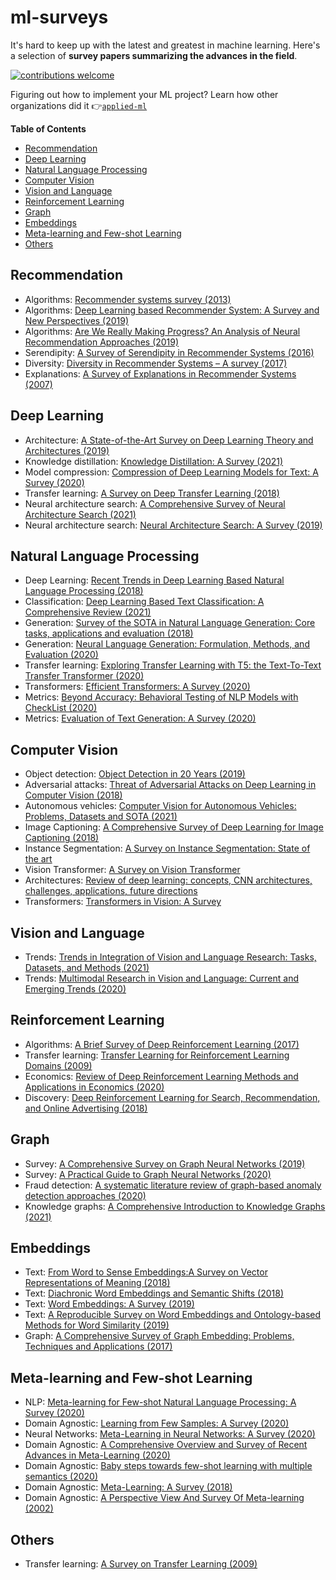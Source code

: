 # ml-surveys

It's hard to keep up with the latest and greatest in machine learning. Here's a selection of **survey papers summarizing the advances in the field**.

[![contributions welcome](https://img.shields.io/badge/contributions-welcome-brightgreen.svg?style=flat)](./CONTRIBUTING.md)

Figuring out how to implement your ML project? Learn how other organizations did it 👉[`applied-ml`](https://github.com/eugeneyan/applied-ml)

**Table of Contents**

- [Recommendation](#recommendation)
- [Deep Learning](#deep-learning)
- [Natural Language Processing](#natural-language-processing)
- [Computer Vision](#computer-vision)
- [Vision and Language](#vision-and-language)
- [Reinforcement Learning](#reinforcement-learning)
- [Graph](#graph)
- [Embeddings](#embeddings)
- [Meta-learning and Few-shot Learning](#meta-learning-and-few-shot-Learning)
- [Others](#others)

## Recommendation
- Algorithms: [Recommender systems survey (2013)](http://irntez.ir/wp-content/uploads/2016/12/sciencedirec.pdf)
- Algorithms: [Deep Learning based Recommender System: A Survey and New Perspectives (2019)](https://arxiv.org/pdf/1707.07435.pdf)
- Algorithms: [Are We Really Making Progress? An Analysis of Neural Recommendation Approaches (2019)](https://arxiv.org/pdf/1907.06902.pdf)
- Serendipity: [A Survey of Serendipity in Recommender Systems (2016)](https://www.researchgate.net/publication/306075233_A_Survey_of_Serendipity_in_Recommender_Systems)
- Diversity: [Diversity in Recommender Systems – A survey (2017)](https://papers-gamma.link/static/memory/pdfs/153-Kunaver_Diversity_in_Recommender_Systems_2017.pdf)
- Explanations: [A Survey of Explanations in Recommender Systems (2007)](http://citeseerx.ist.psu.edu/viewdoc/download?doi=10.1.1.418.9237&rep=rep1&type=pdf)

## Deep Learning
- Architecture: [A State-of-the-Art Survey on Deep Learning Theory and Architectures (2019)](https://www.mdpi.com/2079-9292/8/3/292/htm)
- Knowledge distillation: [Knowledge Distillation: A Survey (2021)](https://arxiv.org/pdf/2006.05525.pdf)
- Model compression: [Compression of Deep Learning Models for Text: A Survey (2020)](https://arxiv.org/pdf/2008.05221.pdf)
- Transfer learning: [A Survey on Deep Transfer Learning (2018)](https://arxiv.org/pdf/1808.01974.pdf)
- Neural architecture search: [A Comprehensive Survey of Neural Architecture Search (2021)](https://arxiv.org/abs/2006.02903)
- Neural architecture search: [Neural Architecture Search: A Survey (2019)](https://arxiv.org/abs/1808.05377)

## Natural Language Processing
- Deep Learning: [Recent Trends in Deep Learning Based Natural Language Processing (2018)](https://arxiv.org/pdf/1708.02709.pdf)
- Classification: [Deep Learning Based Text Classification: A Comprehensive Review (2021)](https://arxiv.org/pdf/2004.03705)
- Generation: [Survey of the SOTA in Natural Language Generation: Core tasks, applications and evaluation (2018)](https://www.jair.org/index.php/jair/article/view/11173/26378)
- Generation: [Neural Language Generation: Formulation, Methods, and Evaluation (2020)](https://arxiv.org/pdf/2007.15780.pdf)
- Transfer learning: [Exploring Transfer Learning with T5: the Text-To-Text Transfer Transformer (2020)](https://arxiv.org/abs/1910.10683)
- Transformers: [Efficient Transformers: A Survey (2020)](https://arxiv.org/pdf/2009.06732.pdf)
- Metrics: [Beyond Accuracy: Behavioral Testing of NLP Models with CheckList (2020)](https://arxiv.org/pdf/2005.04118.pdf)
- Metrics: [Evaluation of Text Generation: A Survey (2020)](https://arxiv.org/pdf/2006.14799.pdf)

## Computer Vision
- Object detection: [Object Detection in 20 Years (2019)](https://arxiv.org/pdf/1905.05055.pdf)
- Adversarial attacks: [Threat of Adversarial Attacks on Deep Learning in Computer Vision (2018)](https://ieeexplore.ieee.org/stamp/stamp.jsp?arnumber=8294186)
- Autonomous vehicles: [Computer Vision for Autonomous Vehicles: Problems, Datasets and SOTA (2021)](https://arxiv.org/pdf/1704.05519.pdf)
- Image Captioning: [A Comprehensive Survey of Deep Learning for Image Captioning (2018)](https://arxiv.org/pdf/1810.04020.pdf)
- Instance Segmentation: [A Survey on Instance Segmentation: State of the art](https://arxiv.org/abs/2007.00047)
- Vision Transformer: [A Survey on Vision Transformer](https://arxiv.org/abs/2012.12556)
- Architectures: [Review of deep learning: concepts, CNN architectures, challenges, applications, future directions](https://link.springer.com/article/10.1186/s40537-021-00444-8)
- Transformers: [Transformers in Vision: A Survey](https://arxiv.org/abs/2101.01169)

## Vision and Language

- Trends: [Trends in Integration of Vision and Language Research: Tasks, Datasets, and Methods (2021)](https://doi.org/10.1613/jair.1.11688) 
- Trends: [Multimodal Research in Vision and Language: Current and Emerging Trends (2020)](https://arxiv.org/abs/2010.09522) 

## Reinforcement Learning
- Algorithms: [A Brief Survey of Deep Reinforcement Learning (2017)](https://arxiv.org/pdf/1708.05866.pdf)
- Transfer learning: [Transfer Learning for Reinforcement Learning Domains (2009)](http://www.jmlr.org/papers/volume10/taylor09a/taylor09a.pdf)
- Economics: [Review of Deep Reinforcement Learning Methods and Applications in Economics (2020)](https://arxiv.org/pdf/2004.01509.pdf)
- Discovery: [Deep Reinforcement Learning for Search, Recommendation, and Online Advertising (2018)](https://arxiv.org/pdf/1812.07127.pdf)

## Graph
- Survey: [A Comprehensive Survey on Graph Neural Networks (2019)](https://arxiv.org/pdf/1901.00596.pdf)
- Survey: [A Practical Guide to Graph Neural Networks (2020)](https://arxiv.org/pdf/2010.05234.pdf)
- Fraud detection: [A systematic literature review of graph-based anomaly detection approaches (2020)](https://www.sciencedirect.com/science/article/pii/S0167923620300580)
- Knowledge graphs: [A Comprehensive Introduction to Knowledge Graphs (2021)](https://arxiv.org/pdf/2003.02320.pdf)

## Embeddings
- Text: [From Word to Sense Embeddings:A Survey on Vector Representations of Meaning (2018)](https://www.jair.org/index.php/jair/article/view/11259/26454)
- Text: [Diachronic Word Embeddings and Semantic Shifts (2018)](https://arxiv.org/pdf/1806.03537.pdf)
- Text: [Word Embeddings: A Survey (2019)](https://arxiv.org/abs/1901.09069)
- Text: [A Reproducible Survey on Word Embeddings and Ontology-based Methods for Word Similarity (2019)](https://doi.org/10.1016/j.engappai.2019.07.010)
- Graph: [A Comprehensive Survey of Graph Embedding: Problems, Techniques and Applications (2017)](https://arxiv.org/pdf/1709.07604)

## Meta-learning and Few-shot Learning
- NLP: [Meta-learning for Few-shot Natural Language Processing: A Survey (2020)](https://arxiv.org/abs/2007.09604)
- Domain Agnostic: [Learning from Few Samples: A Survey (2020)](https://arxiv.org/abs/2007.15484)
- Neural Networks: [Meta-Learning in Neural Networks: A Survey (2020)](https://arxiv.org/abs/2004.05439)
- Domain Agnostic: [A Comprehensive Overview and Survey of Recent Advances in Meta-Learning (2020)](https://arxiv.org/abs/2004.11149)
- Domain Agnostic: [Baby steps towards few-shot learning with multiple semantics (2020)](https://arxiv.org/abs/1906.01905)
- Domain Agnostic: [Meta-Learning: A Survey (2018)](https://arxiv.org/abs/1810.03548)
- Domain Agnostic: [A Perspective View And Survey Of Meta-learning (2002)](https://www.researchgate.net/publication/2375370_A_Perspective_View_And_Survey_Of_Meta-Learning)

## Others
- Transfer learning: [A Survey on Transfer Learning (2009)](https://www.cse.ust.hk/~qyang/Docs/2009/tkde_transfer_learning.pdf)

